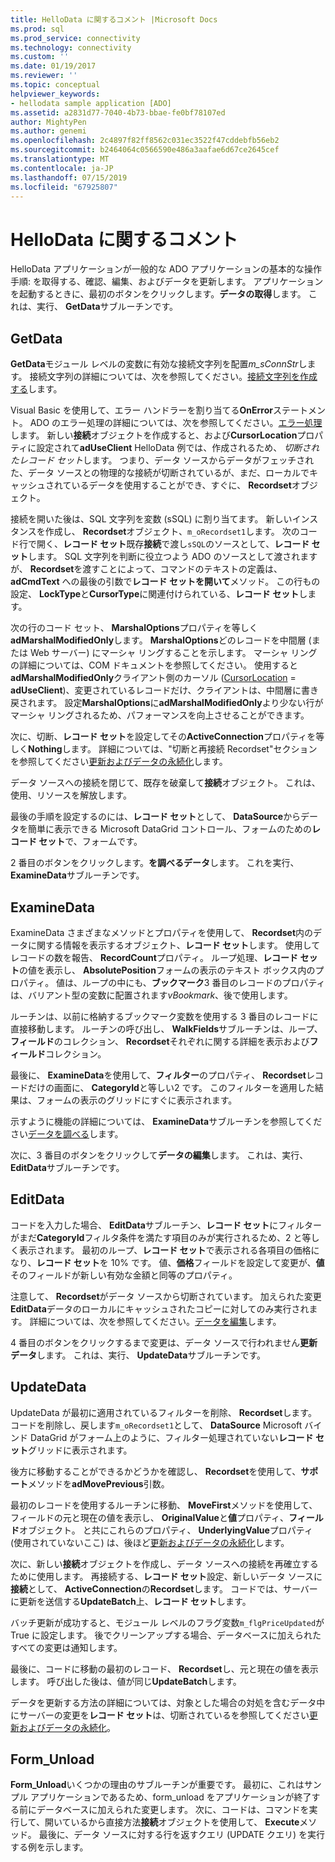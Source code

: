 ```yaml
---
title: HelloData に関するコメント |Microsoft Docs
ms.prod: sql
ms.prod_service: connectivity
ms.technology: connectivity
ms.custom: ''
ms.date: 01/19/2017
ms.reviewer: ''
ms.topic: conceptual
helpviewer_keywords:
- hellodata sample application [ADO]
ms.assetid: a2831d77-7040-4b73-bbae-fe0bf78107ed
author: MightyPen
ms.author: genemi
ms.openlocfilehash: 2c4897f82ff8562c031ec3522f47cddebfb56eb2
ms.sourcegitcommit: b2464064c0566590e486a3aafae6d67ce2645cef
ms.translationtype: MT
ms.contentlocale: ja-JP
ms.lasthandoff: 07/15/2019
ms.locfileid: "67925807"
---
```

# <a name="comments-on-hellodata"></a>HelloData に関するコメント
HelloData アプリケーションが一般的な ADO アプリケーションの基本的な操作手順: を取得する、確認、編集、およびデータを更新します。 アプリケーションを起動するときに、最初のボタンをクリックします。**データの取得**します。 これは、実行、 **GetData**サブルーチンです。  
  
## <a name="getdata"></a>GetData  
 **GetData**モジュール レベルの変数に有効な接続文字列を配置*m_sConnStr*します。 接続文字列の詳細については、次を参照してください。[接続文字列を作成する](../../../ado/guide/data/creating-a-connection-string.md)します。  
  
 Visual Basic を使用して、エラー ハンドラーを割り当てる**OnError**ステートメント。 ADO のエラー処理の詳細については、次を参照してください。[エラー処理](../../../ado/guide/data/error-handling.md)します。 新しい**接続**オブジェクトを作成すると、および**CursorLocation**プロパティに設定されて**adUseClient** HelloData 例では、作成されるため、 *切断されたレコード セット*します。 つまり、データ ソースからデータがフェッチされた、データ ソースとの物理的な接続が切断されているが、まだ、ローカルでキャッシュされているデータを使用することができ、すぐに、 **Recordset**オブジェクト。  
  
 接続を開いた後は、SQL 文字列を変数 (sSQL) に割り当てます。 新しいインスタンスを作成し、 **Recordset**オブジェクト、`m_oRecordset1`します。 次のコード行で開く、**レコード セット**既存**接続**で渡し`sSQL`のソースとして、**レコード セット**します。 SQL 文字列を判断に役立つよう ADO のソースとして渡されますが、 **Recordset**を渡すことによって、コマンドのテキストの定義は、 **adCmdText** への最後の引数で**レコード セットを開いて**メソッド。 この行もの設定、 **LockType**と**CursorType**に関連付けられている、**レコード セット**します。  
  
 次の行のコード セット、 **MarshalOptions**プロパティを等しく**adMarshalModifiedOnly**します。 **MarshalOptions**どのレコードを中間層 (または Web サーバー) にマーシャ リングすることを示します。 マーシャ リングの詳細については、COM ドキュメントを参照してください。 使用すると**adMarshalModifiedOnly**クライアント側のカーソル ([CursorLocation](../../../ado/reference/ado-api/cursorlocation-property-ado.md) = **adUseClient**)、変更されているレコードだけ、クライアントは、中間層に書き戻されます。 設定**MarshalOptions**に**adMarshalModifiedOnly**より少ない行がマーシャ リングされるため、パフォーマンスを向上させることができます。  
  
 次に、切断、**レコード セット**を設定してその**ActiveConnection**プロパティを等しく**Nothing**します。 詳細については、"切断と再接続 Recordset"セクションを参照してください[更新およびデータの永続化](../../../ado/guide/data/updating-and-persisting-data.md)します。  
  
 データ ソースへの接続を閉じて、既存を破棄して**接続**オブジェクト。 これは、使用、リソースを解放します。  
  
 最後の手順を設定するのには、**レコード セット**として、 **DataSource**からデータを簡単に表示できる Microsoft DataGrid コントロール、フォームのための**レコード セット**で、フォームです。  
  
 2 番目のボタンをクリックします。**を調べるデータ**します。 これを実行、 **ExamineData**サブルーチンです。  
  
## <a name="examinedata"></a>ExamineData  
 ExamineData さまざまなメソッドとプロパティを使用して、 **Recordset**内のデータに関する情報を表示するオブジェクト、**レコード セット**します。 使用してレコードの数を報告、 **RecordCount**プロパティ。 ループ処理、**レコード セット**の値を表示し、 **AbsolutePosition**フォームの表示のテキスト ボックス内のプロパティ。 値は、ループの中にも、**ブックマーク**3 番目のレコードのプロパティは、バリアント型の変数に配置されます*vBookmark*、後で使用します。  
  
 ルーチンは、以前に格納するブックマーク変数を使用する 3 番目のレコードに直接移動します。 ルーチンの呼び出し、 **WalkFields**サブルーチンは、ループ、**フィールド**のコレクション、 **Recordset**それぞれに関する詳細を表示および**フィールド**コレクション。  
  
 最後に、 **ExamineData**を使用して、**フィルター**のプロパティ、 **Recordset**レコードだけの画面に、 **CategoryId**と等しい2 です。 このフィルターを適用した結果は、フォームの表示のグリッドにすぐに表示されます。  
  
 示すように機能の詳細については、 **ExamineData**サブルーチンを参照してください[データを調べる](../../../ado/guide/data/examining-data.md)します。  
  
 次に、3 番目のボタンをクリックして**データの編集**します。 これは、実行、 **EditData**サブルーチンです。  
  
## <a name="editdata"></a>EditData  
 コードを入力した場合、 **EditData**サブルーチン、**レコード セット**にフィルターがまだ**CategoryId**フィルタ条件を満たす項目のみが実行されるため、2 と等しく表示されます。 最初のループ、**レコード セット**で表示される各項目の価格になり、**レコード セット**を 10% です。 値、**価格**フィールドを設定して変更が、**値**そのフィールドが新しい有効な金額と同等のプロパティ。  
  
 注意して、 **Recordset**がデータ ソースから切断されています。 加えられた変更**EditData**データのローカルにキャッシュされたコピーに対してのみ実行されます。 詳細については、次を参照してください。[データを編集](../../../ado/guide/data/editing-data.md)します。  
  
 4 番目のボタンをクリックするまで変更は、データ ソースで行われません**更新データ**します。 これは、実行、 **UpdateData**サブルーチンです。  
  
## <a name="updatedata"></a>UpdateData  
 UpdateData が最初に適用されているフィルターを削除、 **Recordset**します。 コードを削除し、戻します`m_oRecordset1`として、 **DataSource** Microsoft バインド DataGrid がフォーム上のように、フィルター処理されていない**レコード セット**グリッドに表示されます。  
  
 後方に移動することができるかどうかを確認し、 **Recordset**を使用して、**サポート**メソッドを**adMovePrevious**引数。  
  
 最初のレコードを使用するルーチンに移動、 **MoveFirst**メソッドを使用して、フィールドの元と現在の値を表示し、 **OriginalValue**と**値**プロパティ、**フィールド**オブジェクト。 と共にこれらのプロパティ、 **UnderlyingValue**プロパティ (使用されていないここ) は、後ほど[更新およびデータの永続化](../../../ado/guide/data/updating-and-persisting-data.md)します。  
  
 次に、新しい**接続**オブジェクトを作成し、データ ソースへの接続を再確立するために使用します。 再接続する、**レコード セット**設定、新しいデータ ソースに**接続**として、 **ActiveConnection**の**Recordset**します。 コードでは、サーバーに更新を送信する**UpdateBatch**上、**レコード セット**します。  
  
 バッチ更新が成功すると、モジュール レベルのフラグ変数`m_flgPriceUpdated`が True に設定します。 後でクリーンアップする場合、データベースに加えられたすべての変更は通知します。  
  
 最後に、コードに移動の最初のレコード、 **Recordset**し、元と現在の値を表示します。 呼び出した後は、値が同じ**UpdateBatch**します。  
  
 データを更新する方法の詳細については、対象とした場合の対処を含むデータ中にサーバーの変更を**レコード セット**は、切断されているを参照してください[更新およびデータの永続化](../../../ado/guide/data/updating-and-persisting-data.md)。  
  
## <a name="formunload"></a>Form_Unload  
 **Form_Unload**いくつかの理由のサブルーチンが重要です。 最初に、これはサンプル アプリケーションであるため、form_unload をアプリケーションが終了する前にデータベースに加えられた変更します。 次に、コードは、コマンドを実行して、開いているから直接方法**接続**オブジェクトを使用して、 **Execute**メソッド。 最後に、データ ソースに対する行を返すクエリ (UPDATE クエリ) を実行する例を示します。
